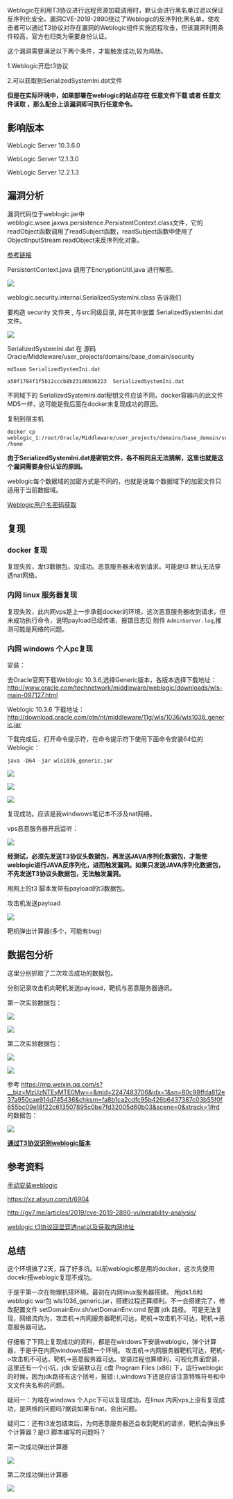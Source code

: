 

Weblogic在利用T3协议进行远程资源加载调用时，默认会进行黑名单过滤以保证反序列化安全。漏洞CVE-2019-2890绕过了Weblogic的反序列化黑名单，使攻击者可以通过T3协议对存在漏洞的Weblogic组件实施远程攻击，但该漏洞利用条件较高，官方也归类为需要身份认证。

这个漏洞需要满足以下两个条件，才能触发成功,较为鸡肋。

1.Weblogic开启t3协议

2.可以获取到SerializedSystemIni.dat文件

**但是在实际环境中，如果部署在weblogic的站点存在 任意文件下载 或者 任意文件读取 ，那么配合上该漏洞即可执行任意命令。**

## 影响版本

WebLogic Server 10.3.6.0

WebLogic Server 12.1.3.0

WebLogic Server 12.2.1.3

## 漏洞分析

漏洞代码位于weblogic.jar中weblogic.wsee.jaxws.persistence.PersistentContext.class文件，它的readObject函数调用了readSubject函数，readSubject函数中使用了ObjectInputStream.readObject来反序列化对象。


[参考链接](https://www.secpulse.com/archives/117343.html)

PersistentContext.java 调用了EncryptionUtil.java 进行解密。

![](1.png)

weblogic.security.internal.SerializedSystemIni.class 告诉我们 

要构造 security 文件夹 , 与src同级目录, 并在其中放置 SerializedSystemIni.dat 文件。

![](2.png)

SerializedSystemIni.dat 在 源码Oracle/Middleware/user_projects/domains/base_domain/security


	md5sum SerializedSystemIni.dat

	a50f1784f1f5b12cccb8b231d6b36223  SerializedSystemIni.dat

不同域下的 SerializedSystemIni.dat秘钥文件应该不同，docker容器内的此文件MD5一样，这可能是我后面在docker未复现成功的原因。

复制到宿主机

	docker cp weblogic_1:/root/Oracle/Middleware/user_projects/domains/base_domain/security/SerializedSystemIni.dat /home

**由于SerializedSystemIni.dat是密钥文件，各不相同且无法猜解，这里也就是这个漏洞需要身份认证的原因。**


weblogic每个数据域的加密方式是不同的，也就是说每个数据域下的加密文件只适用于当前数据域。

[Weblogic用户名密码获取](https://www.cnblogs.com/fx-blog/p/7418193.html)

## 复现

### docker 复现

复现失败，发t3数据包，没成功。恶意服务器未收到请求。可能是t3 默认无法穿透nat网络。

### 内网 linux 服务器复现

复现失败，此内网vps是上一步承载docker的环境，这次恶意服务器收到请求，但未成功执行命令，说明payload已经传递，报错日志见 附件 ```AdminServer.log```,推测可能是网络的问题。

### 内网 windows 个人pc复现

安装：

去Oracle官网下载Weblogic 10.3.6,选择Generic版本，各版本选择下载地址：http://www.oracle.com/technetwork/middleware/weblogic/downloads/wls-main-097127.html

Weblogic 10.3.6 下载地址：http://download.oracle.com/otn/nt/middleware/11g/wls/1036/wls1036_generic.jar

下载完成后，打开命令提示符，在命令提示符下使用下面命令安装64位的Weblogic：

	java -D64 -jar wls1036_generic.jar


![](10.jpg)

![](11.jpg)

![](12.jpg)

复现成功。应该是我windwows笔记本不涉及nat网络。

vps恶意服务器开启监听：

![](4.jpg)

**经测试，必须先发送T3协议头数据包，再发送JAVA序列化数据包，才能使weblogic进行JAVA反序列化，进而触发漏洞。如果只发送JAVA序列化数据包，不先发送T3协议头数据包，无法触发漏洞。**

用网上的t3 脚本发带有payload的t3数据包。

攻击机发送payload

![](3.jpg)

靶机弹出计算器(多个，可能有bug)

## 数据包分析

这里分别抓取了二次攻击成功的数据包。

分别记录攻击机向靶机发送payload，靶机与恶意服务器通讯。

第一次实验数据包：

![](5.jpg)

![](6.jpg)

第二次实验数据包：

![](7.jpg)

![](8.jpg)

参考 https://mp.weixin.qq.com/s?__biz=MzUzNTEyMTE0Mw==&mid=2247483706&idx=1&sn=80c98ffda812e37a950cae914d745436&chksm=fa8b1ca2cdfc95b426b6437387c03b55f0f655bc09e18f22c613507895c0be7fd32005d60b03&scene=0&xtrack=1#rd
的数据包：

![](9.jpg)

[**通过T3协议识别weblogic版本**](https://www.dazhuanlan.com/2020/01/06/5e12c56966860/)

## 参考资料

[手动安装weblogic](https://www.cnblogs.com/Jackie-Chen/p/10539660.html)

https://xz.aliyun.com/t/6904

http://gv7.me/articles/2019/cve-2019-2890-vulnerability-analysis/

[weblogic t3协议回显穿透nat以及获取内网地址](https://mp.weixin.qq.com/s?__biz=MzUzNTEyMTE0Mw==&mid=2247483706&idx=1&sn=80c98ffda812e37a950cae914d745436&chksm=fa8b1ca2cdfc95b426b6437387c03b55f0f655bc09e18f22c613507895c0be7fd32005d60b03&scene=0&xtrack=1#rd)

## 总结

这个环境搞了2天，踩了好多坑。以前weblogic都是用的docker，这次先使用docekr搭weblogic复现不成功。

于是乎第一次在物理机搭环境。最初在内网linux服务器搭建。 用jdk1.6和 weblogic war包 wls1036_generic.jar，搭建过程还算顺利。不一会搭建完了，修改配置文件 setDomainEnv.sh/setDomainEnv.cmd 配置 jdk 路径。 可是无法复现，网络流向为，攻击机->内网服务器靶机可达，靶机->攻击机不可达，靶机->恶意服务器可达。

仔细看了下网上复现成功的资料，都是在windows下安装weblogic，弹个计算器，于是乎在内网windows搭建一个环境。 攻击机->内网服务器靶机可达，靶机->攻击机不可达，靶机->恶意服务器可达。安装过程也算顺利，可视化界面安装，这里还有一个小坑，jdk 安装默认在 c盘 Program Files (x86) 下，运行weblogic的时候，因为jdk路径有这个括号，报错```:)```,windows下还是应该注意特殊符号和中文文件夹名称的问题。

疑问一：为啥在windows 个人pc下可以复现成功，在linux 内网vps上没有复现成功，是网络的问题吗?据说如果有nat，会出问题。

疑问二：还有t3发包结束后，为何恶意服务器还会收到靶机的请求，靶机会弹出多个计算器？是t3 脚本编写的问题吗？




第一次成功弹出计算器

![](13.png)

第二次成功弹出计算器

![](14.png)




